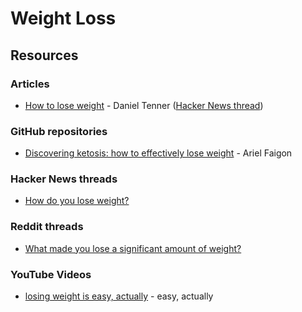 # Weight Loss

## Resources

### Articles

* [How to lose weight](https://danieltenner.com/2010/06/21/0018-how-to-lose-weight-html/) - Daniel Tenner ([Hacker News thread](https://news.ycombinator.com/item?id=1449763))

### GitHub repositories

* [Discovering ketosis: how to effectively lose weight](https://github.com/arielf/weight-loss) - Ariel Faigon

### Hacker News threads

* [How do you lose weight?](https://news.ycombinator.com/item?id=167255)

### Reddit threads

* [What made you lose a significant amount of weight?](https://www.reddit.com/r/AskReddit/comments/1h3qyip/what_made_you_lose_a_significant_amount_of_weight/)

### YouTube Videos

* [losing weight is easy, actually](https://www.youtube.com/watch?v=aiGlxpSCMD8) - easy, actually
